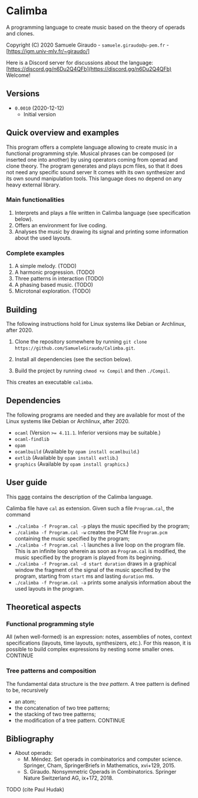 # Calimba
A programming language to create music based on the theory of operads and clones.

Copyright (C) 2020 Samuele Giraudo - `samuele.giraudo@u-pem.fr` -
[https://igm.univ-mlv.fr/~giraudo/]


Here is a Discord server for discussions about the language:
[https://discord.gg/n6Du2Q4QFb](https://discord.gg/n6Du2Q4QFb)
Welcome!

## Versions
+ `0.0010` (2020-12-12)
    + Initial version


## Quick overview and examples
This program offers a complete language allowing to create music in a functional programming
style. Musical phrases can be composed (or inserted one into another) by using operators
coming from operad and clone theory. The program generates and plays pcm files, so that it
does not need any specific sound server It comes with its own synthesizer and its own sound
manipulation tools. This language does no depend on any heavy external library.


### Main functionalities
1. Interprets and plays a file written in Calimba language (see specification below).
1. Offers an environment for live coding.
1. Analyses the music by drawing its signal and printing some information about the used
   layouts.


### Complete examples
1. A simple melody. (TODO)
1. A harmonic progression. (TODO)
1. Three patterns in interaction (TODO)
1. A phasing based music. (TODO)
1. Microtonal exploration. (TODO)


## Building
The following instructions hold for Linux systems like Debian or Archlinux, after 2020.

1. Clone the repository somewhere by running
   `git clone https://github.com/SamueleGiraudo/Calimba.git`.

2. Install all dependencies (see the section below).

3. Build the project by running `chmod +x Compil` and then `./Compil`.

This creates an executable `calimba`.


## Dependencies
The following programs are needed and they are available for most of the Linux systems like
Debian or Archlinux, after 2020.

+ `ocaml` (Version `>= 4.11.1`. Inferior versions may be suitable.)
+ `ocaml-findlib`
+ `opam`
+ `ocamlbuild` (Available by `opam install ocamlbuild`.)
+ `extlib` (Available by `opam install extlib`.)
+ `graphics` (Available by `opam install graphics`.)


## User guide
This [page](Help.md) contains the description of the Calimba language.

Calimba file have `cal` as extension. Given such a file `Program.cal`, the command

+ `./calimba -f Program.cal -p` plays the music specified by the program;
+ `./calimba -f Program.cal -w` creates the PCM file `Program.pcm` containing the music
  specified by the program;
+ `./calimba -f Program.cal -l` launches a live loop on the program file. This is an
  infinite loop wherein as soon as `Program.cal` is modified, the music specified by the
  program is played from its beginning.
+ `./calimba -f Program.cal -d start duration` draws in a graphical window the fragment of
  the signal of the music specified by the program, starting from `start` ms and lasting
  `duration` ms.
+ `./calimba -f Program.cal -a` prints some analysis information about the used layouts in
  the program.


## Theoretical aspects

### Functional programming style
All (when well-formed) is an expression: notes, assemblies of notes, context specifications
(layouts, time layouts, synthesizers, _etc._). For this reason, it is possible to build
complex expressions by nesting some smaller ones.
CONTINUE

### Tree patterns and composition
The fundamental data structure is the _tree pattern_. A tree pattern is defined to be,
recursively
+ an atom;
+ the concatenation of two tree patterns;
+ the stacking of two tree patterns;
+ the modification of a tree pattern.
CONTINUE


## Bibliography

+ About operads:
    + M. Méndez.
      Set operads in combinatorics and computer science.
      Springer, Cham, SpringerBriefs in Mathematics, xvi+129, 2015.
    + S. Giraudo.
      Nonsymmetric Operads in Combinatorics.
      Springer Nature Switzerland AG, ix+172, 2018.

TODO (cite Paul Hudak)

